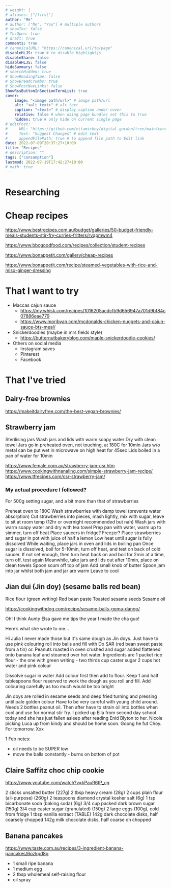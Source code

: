 ```yaml
---
# weight: 1
# aliases: ["/first"]
author: "Me"
# author: ["Me", "You"] # multiple authors
# showToc: false
# TocOpen: true
# draft: true
comments: true
# canonicalURL: "https://canonical.url/to/page"
disableHLJS: true # to disable highlightjs
disableShare: false
disableHLJS: false
hideSummary: false
# searchHidden: true
# ShowReadingTime: false
# ShowBreadCrumbs: true
# ShowPostNavLinks: false
ShowRssButtonInSectionTermList: true
cover:
    image: "<image path/url>" # image path/url
    alt: "<alt text>" # alt text
    caption: "<text>" # display caption under cover
    relative: false # when using page bundles set this to true
    hidden: true # only hide on current single page
# editPost:
#     URL: "https://github.com/vitamickey/digital-garden/tree/main/content"
#     Text: "Suggest Changes" # edit text
#     appendFilePath: true # to append file path to Edit link
date: 2022-07-09T20:37:27+10:00
title: "Recipes"
# description: ""
tags: ["consumption"]
lastmod: 2022-07-19T17:42:27+10:00
# math: true
---
```


# Researching

# Cheap recipes

https://www.bestrecipes.com.au/budget/galleries/50-budget-friendly-meals-students-stir-fry-curries-fritters/rvqpmwm4

https://www.bbcgoodfood.com/recipes/collection/student-recipes

https://www.bonappetit.com/gallery/cheap-recipes

https://www.bonappetit.com/recipe/steamed-vegetables-with-rice-and-miso-ginger-dressing



# That I want to try 

- Maccas cajun sauce
    - https://my.whisk.com/recipes/1016205acdcfb9d656947a701d9bf84c07886eae779
    - https://www.moribyan.com/mcdonalds-chicken-nuggets-and-cajun-sauce-bts-meal/
- Snickerdoodles (maybe in mrs fields style)
    - https://butternutbakeryblog.com/maple-snickerdoodle-cookies/
- Others on social media
    - Instagram saves
    - Pinterest
    - Facebook

# That I've tried

## Dairy-free brownies

https://makeitdairyfree.com/the-best-vegan-brownies/

## Strawberry jam

Sterilising jars
Wash jars and lids with warm soapy water
Dry with clean towel
Jars go in preheated oven, not touching, at 180C for 10min
Jars w/o metal can be put wet in microwave on high heat for 45sec
Lids boiled in a pan of water for 10min

https://www.female.com.au/strawberry-jam-csr.htm
https://www.cookingwithnanaling.com/simple-strawberry-jam-recipe/
https://www.tfrecipes.com/csr-strawberry-jam/

### My actual procedure I followed?

For 500g setting sugar, and a bit more than that of strawberries

Preheat oven to 180C
Wash strawberries with damp towel (prevents water absorption)
Cut strawberries into pieces, mash lightly, mix with sugar, leave to sit at room temp (12hr or overnight recommended but nah)
Wash jars with warm soapy water and dry with tea towel
Prep pan with water, warm up to simmer, turn off heat
Place saucers in fridge? Freezer?
Place strawberries and sugar in pot with juice of half a lemon
Low heat until sugar is fully dissolved
While waiting, place jars in oven and lids in boiling pan
Once sugar is dissolved, boil for 5-10min, turn off heat, and test on back of cold saucer. If not set enough, then turn heat back on and boil for 2min at a time, turn off, test again
Meanwhile, take jars and lids out after 10min, place on clean towels
Spoon scum off top of jam
Add small knob of butter
Spoon jam into jar whilst both jam and jar are warm
Leave to cool

## Jian dui (Jin doy) (sesame balls red bean)

Rice flour (green writing)
Red bean paste
Toasted sesame seeds
Sesame oil

https://cookingwithdog.com/recipe/sesame-balls-goma-dango/

Oh! I think Aunty Elsa gave me tips the year I made the cha guo!

Here’s what she wrote to me... 

Hi Julia   I never made those but it's same dough as Jin doys. Just have to use pink colouring roll into balls and fill with Do SAR (red bean sweet paste from a tin) or. Peanuts roasted in oven  crushed and sugar added  flattened onto banana leaf and steamed over hot water.    Ingredients are 1 packet rice flour - the one with green writing -  two thirds cup caster sugar  2 cups hot water and pink colour

Dissolve sugar in water  Add colour first then add to flour. Keep 1 and half tablespoons flour reserved to work the dough as you roll and fill.  Add colouring carefully as too much would be too bright 

Jin doys are rolled in sesame seeds and deep fried turning and pressing until pale golden colour     Have to be very careful with young child around.   Needs 2 bottles peanut oil. Then after have to strain oil into bottles when cool and use for normal stir fry.    I picked up Ella from second day school today and she has just fallen asleep after reading Enid Blyton to her.   Nicole picking Luca up from kindy and should be home soon. Goong he fut Choy. For tomorrow.  Xxx

1 Feb notes:
- oil needs to be SUPER low
- move the balls constantly - burns on bottom of pot 

## Claire Saffitz choc chip cookie

https://www.youtube.com/watch?v=kPauR6tP_cg

2 sticks unsalted butter (227g)
2 tbsp heavy cream (28g)
2 cups plain flour (all-purpose) (260g)
2 teaspoons diamond crystal kosher salt (6g)
1 tsp bicarbonate soda (baking soda) (6g)
3/4 cup packed dark brown sugar (150g)
3/4 cup caster sugar (granulated) (150g)
2 large eggs (100g), cold from fridge
1 tbsp vanilla extract (TABLE)
142g dark chocolate disks, half coarsely chopped
142g milk chocolate disks, half coarse oh chopped

## Banana pancakes

https://www.taste.com.au/recipes/3-ingredient-banana-pancakes/6ozkpd8g

- 1 small ripe banana
- 1 medium egg
- 2 tbsp wholemeal self-raising flour
- oil spray